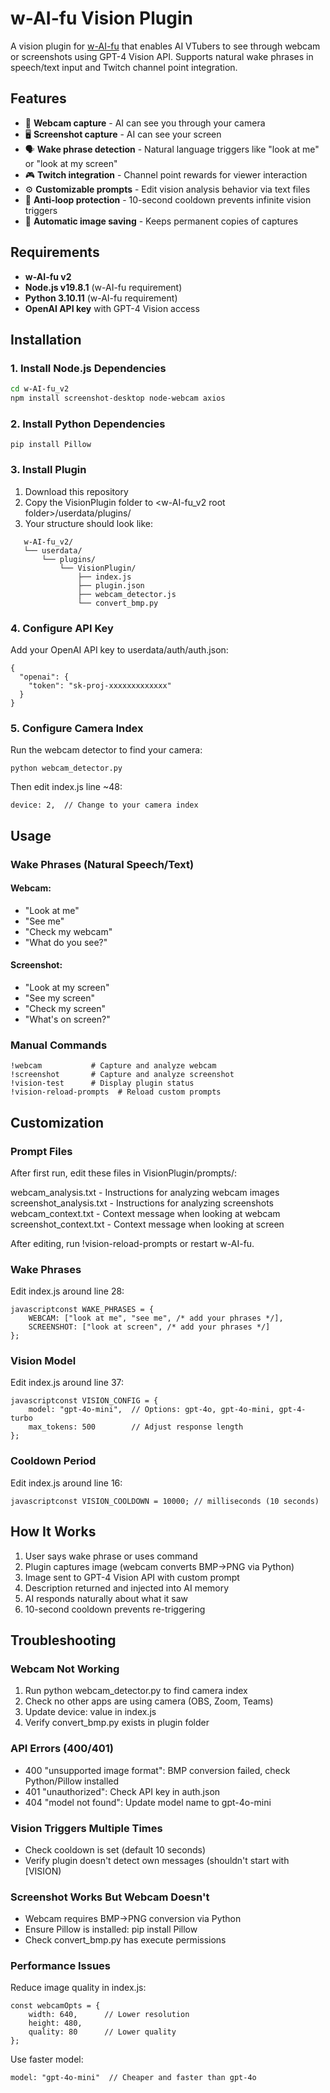 # w-AI-fu Vision Plugin

A vision plugin for [w-AI-fu](https://github.com/wAIfu-DEV/w-AI-fu_v2) that enables AI VTubers to see through webcam or screenshots using GPT-4 Vision API. Supports natural wake phrases in speech/text input and Twitch channel point integration.

## Features

- 🎥 **Webcam capture** - AI can see you through your camera
- 🖥️ **Screenshot capture** - AI can see your screen
- 🗣️ **Wake phrase detection** - Natural language triggers like "look at me" or "look at my screen"
- 🎮 **Twitch integration** - Channel point rewards for viewer interaction
- ⚙️ **Customizable prompts** - Edit vision analysis behavior via text files
- 🚫 **Anti-loop protection** - 10-second cooldown prevents infinite vision triggers
- 💾 **Automatic image saving** - Keeps permanent copies of captures

## Requirements

- **w-AI-fu v2** 
- **Node.js v19.8.1** (w-AI-fu requirement)
- **Python 3.10.11** (w-AI-fu requirement)
- **OpenAI API key** with GPT-4 Vision access

## Installation

### 1. Install Node.js Dependencies
```bash
cd w-AI-fu_v2
npm install screenshot-desktop node-webcam axios
```

### 2. Install Python Dependencies
```
pip install Pillow
```

### 3. Install Plugin
1) Download this repository
2) Copy the VisionPlugin folder to <w-AI-fu_v2 root folder>/userdata/plugins/
3) Your structure should look like:
```
   w-AI-fu_v2/
   └── userdata/
       └── plugins/
           └── VisionPlugin/
               ├── index.js
               ├── plugin.json
               ├── webcam_detector.js
               └── convert_bmp.py
```

### 4. Configure API Key
Add your OpenAI API key to userdata/auth/auth.json:
```
{
  "openai": {
    "token": "sk-proj-xxxxxxxxxxxxx"
  }
}
```

### 5. Configure Camera Index
Run the webcam detector to find your camera:
```
python webcam_detector.py
```
Then edit index.js line ~48:
```
device: 2,  // Change to your camera index
```

## Usage
### Wake Phrases (Natural Speech/Text)
#### Webcam:
- "Look at me"
- "See me"
- "Check my webcam"
- "What do you see?"

#### Screenshot:
- "Look at my screen"
- "See my screen"
- "Check my screen"
- "What's on screen?"

### Manual Commands
```
!webcam           # Capture and analyze webcam
!screenshot       # Capture and analyze screenshot
!vision-test      # Display plugin status
!vision-reload-prompts  # Reload custom prompts
```

## Customization
### Prompt Files
After first run, edit these files in VisionPlugin/prompts/:

webcam_analysis.txt - Instructions for analyzing webcam images
screenshot_analysis.txt - Instructions for analyzing screenshots
webcam_context.txt - Context message when looking at webcam
screenshot_context.txt - Context message when looking at screen

After editing, run !vision-reload-prompts or restart w-AI-fu.

### Wake Phrases
Edit index.js around line 28:
```
javascriptconst WAKE_PHRASES = {
    WEBCAM: ["look at me", "see me", /* add your phrases */],
    SCREENSHOT: ["look at screen", /* add your phrases */]
};
```
### Vision Model
Edit index.js around line 37:
```
javascriptconst VISION_CONFIG = {
    model: "gpt-4o-mini",  // Options: gpt-4o, gpt-4o-mini, gpt-4-turbo
    max_tokens: 500        // Adjust response length
};
```

### Cooldown Period
Edit index.js around line 16:
```
javascriptconst VISION_COOLDOWN = 10000; // milliseconds (10 seconds)
```

## How It Works
1) User says wake phrase or uses command
2) Plugin captures image (webcam converts BMP→PNG via Python)
3) Image sent to GPT-4 Vision API with custom prompt
4) Description returned and injected into AI memory
5) AI responds naturally about what it saw
6) 10-second cooldown prevents re-triggering

## Troubleshooting
### Webcam Not Working
1) Run python webcam_detector.py to find camera index
2) Check no other apps are using camera (OBS, Zoom, Teams)
3) Update device: value in index.js
4) Verify convert_bmp.py exists in plugin folder

### API Errors (400/401)
- 400 "unsupported image format": BMP conversion failed, check Python/Pillow installed
- 401 "unauthorized": Check API key in auth.json
- 404 "model not found": Update model name to gpt-4o-mini

### Vision Triggers Multiple Times
- Check cooldown is set (default 10 seconds)
- Verify plugin doesn't detect own messages (shouldn't start with [VISION)

### Screenshot Works But Webcam Doesn't
- Webcam requires BMP→PNG conversion via Python
- Ensure Pillow is installed: pip install Pillow
- Check convert_bmp.py has execute permissions

### Performance Issues
Reduce image quality in index.js:
```
const webcamOpts = {
    width: 640,      // Lower resolution
    height: 480,
    quality: 80      // Lower quality
};
```
Use faster model:
```
model: "gpt-4o-mini"  // Cheaper and faster than gpt-4o
```
